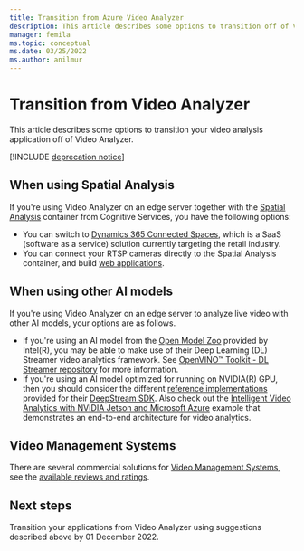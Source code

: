 ```yaml
---
title: Transition from Azure Video Analyzer
description: This article describes some options to transition off of Video Analyzer
manager: femila
ms.topic: conceptual
ms.date: 03/25/2022
ms.author: anilmur
---
```


# Transition from Video Analyzer

This article describes some options to transition your video analysis application off of Video Analyzer. 

[!INCLUDE [deprecation notice](./includes/deprecation-notice.md)]

## When using Spatial Analysis

If you're using Video Analyzer on an edge server together with the [Spatial Analysis](../../cognitive-services/computer-vision/intro-to-spatial-analysis-public-preview.md) container from Cognitive Services, you have the following options:

* You can switch to [Dynamics 365 Connected Spaces](/dynamics365/connected-spaces/), which is a SaaS (software as a service) solution currently targeting the retail industry.
* You can connect your RTSP cameras directly to the Spatial Analysis container, and build [web applications](../../cognitive-services/computer-vision/spatial-analysis-web-app.md).

## When using other AI models

If you're using Video Analyzer on an edge server to analyze live video with other AI models, your options are as follows.

* If you're using an AI model from the [Open Model Zoo](https://github.com/openvinotoolkit/open_model_zoo) provided by Intel(R), you may be able to make use of their Deep Learning (DL) Streamer video analytics framework. See [OpenVINO™ Toolkit - DL Streamer repository](https://github.com/openvinotoolkit/dlstreamer_gst) for more information.
* If you're using an AI model optimized for running on NVIDIA(R) GPU, then you should consider the different [reference implementations](https://developer.nvidia.com/deepstream-getting-started) provided for their [DeepStream SDK](https://developer.nvidia.com/deepstream-sdk). Also check out the [Intelligent Video Analytics with NVIDIA Jetson and Microsoft Azure](https://github.com/toolboc/Intelligent-Video-Analytics-with-NVIDIA-Jetson-and-Microsoft-Azure) example that demonstrates an end-to-end architecture for video analytics.

## Video Management Systems

There are several commercial solutions for [Video Management Systems](./terminology.md#vms), see the [available reviews and ratings](https://www.gartner.com/reviews/market/video-surveillance-management-systems).

## Next steps

Transition your applications from Video Analyzer using suggestions described above by 01 December 2022.




